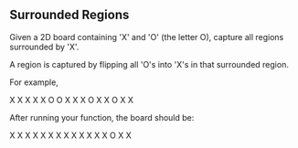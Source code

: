 Surrounded Regions 
---


Given a 2D board containing 'X' and 'O' (the letter O), capture all regions surrounded by 'X'.

A region is captured by flipping all 'O's into 'X's in that surrounded region.



For example,

X X X X
X O O X
X X O X
X O X X




After running your function, the board should be:

X X X X
X X X X
X X X X
X O X X



